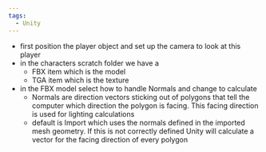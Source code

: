 ```yaml
---
tags:
  - Unity
---
```

- first position the player object and set up the camera to look at this player
- in the characters scratch folder we have a 
	- FBX item which is the model
	- TGA item which is the texture
- in the FBX model select how to handle Normals and change to calculate
	- Normals are direction vectors sticking out of polygons that tell the computer which direction the polygon is facing. This facing direction is used for lighting calculations
	- default is Import which uses the normals defined in the imported mesh geometry. If this is not correctly defined Unity will calculate a vector for the facing direction of every polygon